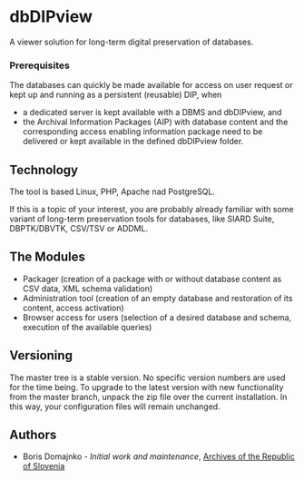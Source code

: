 # dbDIPview

A viewer solution for long-term digital preservation of databases.

### Prerequisites
The databases can quickly be made available for access on user request or kept up and running as a persistent (reusable) DIP, when
* a dedicated server is kept available with a DBMS and dbDIPview, and
* the Archival Information Packages (AIP) with database content and the corresponding access enabling information package need to be delivered or kept available in the defined dbDIPview folder.


## Technology
The tool is based Linux, PHP, Apache nad PostgreSQL.

If this is a topic of your interest, you are probably already familiar with some variant of long-term preservation tools for databases, like SIARD Suite, DBPTK/DBVTK, CSV/TSV or ADDML.

## The Modules
* Packager (creation of a package with or without database content as CSV data, XML schema validation)
* Administration tool (creation of an empty database and restoration of its content, access activation)
* Browser access for users (selection of a desired database and schema, execution of the available queries)

## Versioning
The master tree is a stable version. No specific version numbers are used for the time being. To upgrade to the latest version with new functionality from the master branch, unpack the zip file over the current installation. In this way, your configuration files will remain unchanged.

## Authors
* Boris Domajnko - *Initial work and maintenance*, [Archives of the Republic of Slovenia](http://www.arhiv.gov.si/en/)
